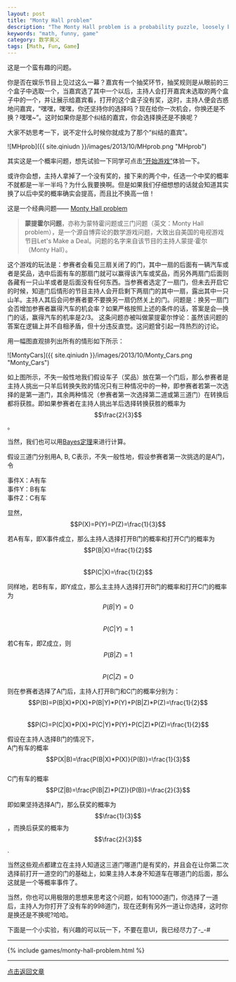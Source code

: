 ```yaml
---
layout: post
title: "Monty Hall problem"
description: "The Monty Hall problem is a probability puzzle, loosely based on the American television game show Let's Make a Deal and named after its original host, Monty Hall."
keywords: "math, funny, game"
category: 数学奥义
tags: [Math, Fun, Game]
---
```


<a name="top" id="top"></a>

这是一个蛮有趣的问题。

你是否在娱乐节目上见过这么一幕？嘉宾有一个抽奖环节，抽奖规则是从眼前的三个盒子中选取一个，当嘉宾选了其中一个以后，主持人会打开嘉宾未选取的两个盒子中的一个，并让展示给嘉宾看，打开的这个盒子没有奖，这时，主持人便会古惑地问嘉宾，“嘿嘿，嘿嘿，你还坚持你的选择吗？现在给你一次机会，你换还是不换？嘿嘿~”。这时如果你是那个纠结的嘉宾，你会选择换还是不换呢？

大家不妨思考一下，说不定什么时候你就成为了那个“纠结的嘉宾”。

![MHprob]({{ site.qiniudn }}/images/2013/10/MHprob.png "MHprob")

<!-- more -->

其实这是一个概率问题，想先试验一下同学可点击<a href="#bottom">“开始游戏”</a>体验一下。

或许你会想，主持人拿掉了一个没有奖的，接下来的两个中，任选一个中奖的概率不就都是一半一半吗？为什么我要换啊。但是如果我们仔细想想的话就会知道其实换了以后中奖的概率确实会提高，而且比不换高一倍！

这是一个经典问题—— [Monty Hall problem](http://en.wikipedia.org/wiki/Monty_Hall_problem "Monty Hall problem") 

> **蒙提霍尔问题**，亦称为蒙特霍问题或三门问题（英文：Monty Hall problem），是一个源自博弈论的数学游戏问题，大致出自美国的电视游戏节目Let's Make a Deal。问题的名字来自该节目的主持人蒙提·霍尔（Monty Hall）。
> 
这个游戏的玩法是：参赛者会看见三扇关闭了的门，其中一扇的后面有一辆汽车或者是奖品，选中后面有车的那扇门就可以赢得该汽车或奖品，而另外两扇门后面则各藏有一只山羊或者是后面没有任何东西。当参赛者选定了一扇门，但未去开启它的时候，知道门后情形的节目主持人会开启剩下两扇门的其中一扇，露出其中一只山羊。主持人其后会问参赛者要不要换另一扇仍然关上的门。问题是：换另一扇门会否增加参赛者赢得汽车的机会率？如果严格按照上述的条件的话，答案是会—换门的话，赢得汽车的机率是2/3。
这条问题亦被叫做蒙提霍尔悖论：虽然该问题的答案在逻辑上并不自相矛盾，但十分违反直觉。这问题曾引起一阵热烈的讨论。

用一幅图直观排列出所有的情形如下所示：

![MontyCars]({{ site.qiniudn }}/images/2013/10/Monty_Cars.png "Monty_Cars")

如上图所示，不失一般性地我们假设车子（奖品）放在第一个门后，那么参赛者是主持人挑出一只羊后转换失败的情况只有三种情况中的一种，即参赛者若第一次选择的是第一道门，其余两种情况（参赛者第一次选择第二道或第三道门）在转换后都将获胜。即如果参赛者在主持人挑出羊后选择转换获胜的概率为$$\frac{2}{3}$$。

当然，我们也可以用[Bayes定理](http://en.wikipedia.org/wiki/Bayes'_theorem)来进行计算。

假设三道门分别用A, B, C表示，不失一般性地，假设参赛者第一次挑选的是A门，令

事件X：A有车  
事件Y：B有车  
事件Z：C有车

显然，$$P(X)=P(Y)=P(Z)=\frac{1}{3}$$

若A有车，即X事件成立，那么主持人选择打开B门的概率和打开C门的概率为  
$$P(B|X)=\frac{1}{2}$$   
$$P(C|X)=\frac{1}{2}$$

同样地，若B有车，即Y成立，那么主主持人选择打开B门的概率和打开C门的概率为  
$$P(B|Y)=0$$  
$$P(C|Y)=1$$

若C有车，即Z成立，则  
$$P(B|Z)=1$$  
$$P(C|Z)=0$$

则在参赛者选择了A门后，主持人打开B门和C门的概率分别为：   
$$P(B)=P(B|X)*P(X)+P(B|Y)*P(Y)+P(B|Z)*P(Z)=\frac{1}{2}$$  
$$P(C)=P(C|X)*P(X)+P(C|Y)*P(Y)+P(C|Z)*P(Z)=\frac{1}{2}$$

假设在主持人选择B门的情况下，  
A门有车的概率  
$$P(X|B)=\frac{P(B|X)*P(X)}{P(B)}=\frac{1}{3}$$  
C门有车的概率  
$$P(Z|B)=\frac{P(B|Z)*P(Z)}{P(B)}=\frac{2}{3}$$

即如果坚持选择A门，那么获奖的概率为$$\frac{1}{3}$$，而换后获奖的概率为$$\frac{2}{3}$$.

当然这些观点都建立在主持人知道这三道门哪道门是有奖的，并且会在让你第二次选择前打开一道空的门的基础上，如果主持人本身不知道车在哪道门的后面，那么这就是一个等概率事件了。

当然，你也可以用极限的思想来思考这个问题，如有1000道门，你选择了一道后，主持人为你打开了没有车的998道门，现在还剩有另外一道让你选择，这时你是换还是不换呢?哈哈。

下面是一个小实验，有兴趣的可以玩一下，不要在意UI，我已经尽力了-_-#

********

<a name="bottom" id="bottom"></a>

{% include games/monty-hall-problem.html %}

********

<a href="#top" id="top">点击返回文章</a>